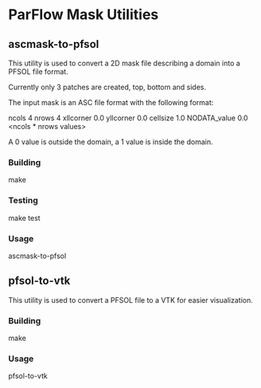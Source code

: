 
# ParFlow Mask Utilities

## ascmask-to-pfsol

This utility is used to convert a 2D mask file describing a domain into a PFSOL file format.

Currently only 3 patches are created, top, bottom and sides.

The input mask is an ASC file format with the following format:

ncols        4
nrows        4
xllcorner    0.0
yllcorner    0.0
cellsize     1.0
NODATA_value  0.0
<ncols * nrows values>

A 0 value is outside the domain, a 1 value is inside the domain.

### Building

make

### Testing

make test

### Usage

ascmask-to-pfsol <asc mask input filename> <VTK output filename> <PFSOL output filename>

## pfsol-to-vtk

This utility is used to convert a PFSOL file to a VTK for easier visualization.

### Building

make

### Usage

pfsol-to-vtk <PFSOL input filename> <VTK output filename>





